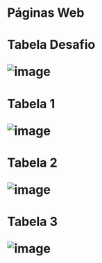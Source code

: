 # Páginas Web

<h1>Tabela Desafio
  
![image](https://github.com/gabrielarebeca/P-gina_Web_Table/assets/110422932/5785886f-8b28-41de-822a-d3c3ae208f3a)

<h1>Tabela 1
  
![image](https://github.com/gabrielarebeca/P-gina_Web_Table/assets/110422932/3229fb5c-7876-4610-a303-3bcbc1c5382c)

<h1>Tabela 2
  
![image](https://github.com/gabrielarebeca/P-gina_Web_Table/assets/110422932/c716b80c-9ff6-48eb-8dd2-6ddbdeb0ce53)

<h1>Tabela 3
  
![image](https://github.com/gabrielarebeca/P-gina_Web_Table/assets/110422932/d83b165a-a42c-414c-8749-03909e95371a)
